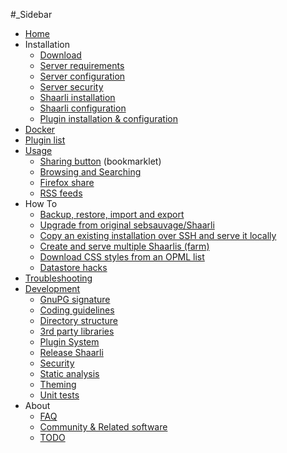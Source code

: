 #_Sidebar
- [Home](Home.html)
- Installation
    - [Download](Download.html)
    - [Server requirements](Server-requirements.html)
    - [Server configuration](Server-configuration.html)
    - [Server security](Server-security.html)
    - [Shaarli installation](Shaarli-installation.html)
    - [Shaarli configuration](Shaarli-configuration.html)
    - [Plugin installation & configuration](Plugin-installation-&-configuration.html)
- [Docker](Docker.html)
- [Plugin list](Plugin-list.html)
- [Usage](Usage.html)
    - [Sharing button](Sharing-button.html) (bookmarklet)
    - [Browsing and Searching](Browsing-and-Searching.html)
    - [Firefox share](Firefox-share.html)
    - [RSS feeds](RSS-feeds.html)
- How To
    - [Backup, restore, import and export](Backup,-restore,-import-and-export.html)
    - [Upgrade from original sebsauvage/Shaarli](Upgrade-from-original-sebsauvage/Shaarli.html)
    - [Copy an existing installation over SSH and serve it locally](Copy-an-existing-installation-over-SSH-and-serve-it-locally.html)
    - [Create and serve multiple Shaarlis (farm)](Create-and-serve-multiple-Shaarlis-(farm).html)
    - [Download CSS styles from an OPML list](Download-CSS-styles-from-an-OPML-list.html)
    - [Datastore hacks](Datastore-hacks.html)
- [Troubleshooting](Troubleshooting.html)
- [Development](Development.html)
    - [GnuPG signature](GnuPG-signature.html)
    - [Coding guidelines](Coding-guidelines.html)
    - [Directory structure](Directory-structure.html)
    - [3rd party libraries](3rd-party-libraries.html)
    - [Plugin System](Plugin-System.html)
    - [Release Shaarli](Release-Shaarli.html)
    - [Security](Security.html)
    - [Static analysis](Static-analysis.html)
    - [Theming](Theming.html)
    - [Unit tests](Unit-tests.html)
- About
    - [FAQ](FAQ.html)
    - [Community & Related software](Community-&-Related-software.html)
    - [TODO](TODO.html)
